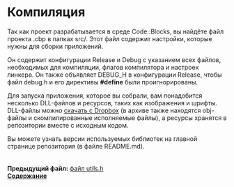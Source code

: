 ﻿# Компиляция

Так как проект разрабатывается в среде Code::Blocks, вы найдёте файл проекта .cbp в папках src/. Этот файл содержит настройки, которые нужны для сборки приложений.

Он содержит конфигурации Release и Debug с указанием всех файлов, необходимых для компиляции, флагов компилятора и настроек линкера. Он также объявляет DEBUG_H в конфигурации Release, чтобы файл debug.h и его директивы **#define** были проигнорированы.

Для запуска приложения, которое вы собрали, вам понадобится несколько DLL-файлов и ресурсов, таких как изображения и шрифты. DLL-файлы можно [скачать с Dropbox](https://dl.dropboxusercontent.com/u/37122166/Square/Square_binaries.zip) (в архиве также находятся obj-файлы и скомпилированные исполняемые файлы), а ресурсы хранятся в репозитории вместе с исходным кодом.

Вы можете узнать версии используемых библиотек на главной странице репозитория (в файле README.md).  
   
   
**Предыдущий файл:** [файл utils.h](20_utils_h.md)  
**[Содержание](00_Contents.md)**